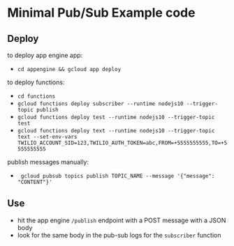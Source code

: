 # Minimal Pub/Sub Example code

## Deploy
to deploy app engine app:
- `cd appengine && gcloud app deploy`

to deploy functions:
- `cd functions`
- `gcloud functions deploy subscriber --runtime nodejs10 --trigger-topic publish`
- `gcloud functions deploy test --runtime nodejs10 --trigger-topic test`
- `gcloud functions deploy text --runtime nodejs10 --trigger-topic text --set-env-vars TWILIO_ACCOUNT_SID=123,TWILIO_AUTH_TOKEN=abc,FROM=+5555555555,TO=+5555555555`

publish messages manually:
- ` gcloud pubsub topics publish TOPIC_NAME --message '{"message": "CONTENT"}'`

## Use
- hit the app engine `/publish` endpoint with a POST message with a JSON body
- look for the same body in the pub-sub logs for the `subscriber` function
